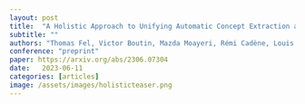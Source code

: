 ```yaml
---
layout: post
title:  "A Holistic Approach to Unifying Automatic Concept Extraction and Concept Importance Estimation"
subtitle: ""
authors: "Thomas Fel, Victor Boutin, Mazda Moayeri, Rémi Cadène, Louis Béthune, Mathieu Chalvidal, Thomas Serre"
conference: "preprint"
paper: https://arxiv.org/abs/2306.07304
date:   2023-06-11
categories: [articles]
image: /assets/images/holisticteaser.png
---
```

